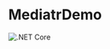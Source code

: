 # MediatrDemo

![.NET Core](https://github.com/Driedas/MediatrDemo/workflows/.NET%20Core/badge.svg?branch=master)
